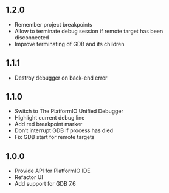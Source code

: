 ## 1.2.0

* Remember project breakpoints
* Allow to terminate debug session if remote target has been disconnected
* Improve terminating of GDB and its children

## 1.1.1

* Destroy debugger on back-end error

## 1.1.0

* Switch to The PlatformIO Unified Debugger
* Highlight current debug line
* Add red breakpoint marker
* Don’t interrupt GDB if process has died
* Fix GDB start for remote targets

## 1.0.0

* Provide API for PlatformIO IDE
* Refactor UI
* Add support for GDB 7.6
